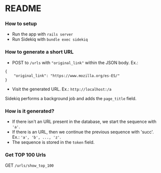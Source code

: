 # README

### How to setup

- Run the app with `rails server`
- Run Sidekiq with `bundle exec sidekiq`

### How to generate a short URL

- POST to `/urls` with `"original_link"` within the JSON body. Ex.:
```
{
    "original_link": "https://www.mozilla.org/es-ES/"
}
```

- Visit the generated URL. Ex.: `http://localhost:/a`

Sidekiq performs a background job and adds the `page_title` field.

### How is it generated?

- If there isn't an URL present in the database, we start the sequence with `'a'`.
- If there is an URL, then we continue the previous sequence with 'succ'. Ex.: `'a', 'b', ..., 'z'`.
- The sequence is stored in the `token` field.

### Get TOP 100 Urls

GET `/urls/show_top_100`
